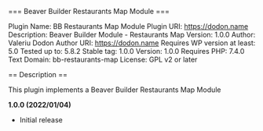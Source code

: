 === Beaver Builder Restaurants Map Module ===

Plugin Name: BB Restaurants Map Module
Plugin URI: https://dodon.name
Description: Beaver Builder Module - Restaurants Map
Version: 1.0.0
Author: Valeriu Dodon
Author URI: https://dodon.name
Requires WP version at least: 5.0
Tested up to: 5.8.2
Stable tag: 1.0.0
Version: 1.0.0
Requires PHP: 7.4.0
Text Domain: bb-restaurants-map
License: GPL v2 or later

== Description ==

This plugin implements a Beaver Builder Restaurants Map Module

**1.0.0 (2022/01/04)**

* Initial release

